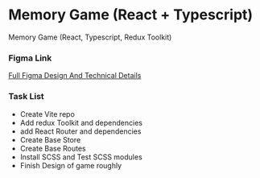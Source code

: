 # Memory Game (React + Typescript)
Memory Game (React, Typescript, Redux Toolkit)

### Figma Link
[Full Figma Design And Technical Details](https://www.figma.com/design/1ajIDGUNbZ6kH3JgDBj0Fh/Memory-Game?node-id=0-1&t=cwOJGSE2bAdZOWp8-1)

### Task List
- Create Vite repo
- Add redux Toolkit and dependencies
- add React Router and dependencies
- Create Base Store
- Create Base Routes
- Install SCSS and Test SCSS modules
- Finish Design of game roughly
